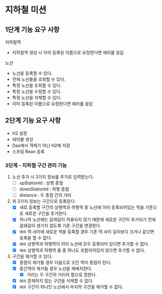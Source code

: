 # 지하철 미션

## 1단계 기능 요구 사항

지하철역

- 지하철역 생성 시 이미 등록된 이름으로 요청한다면 에러를 응답

노선

- 노선을 등록할 수 있다.
- 전체 노선들을 조회할 수 있다.
- 특정 노선을 조회할 수 있다.
- 특정 노선을 수정할 수 있다.
- 특정 노선을 삭제할 수 있다.
- 이미 등록된 이름으로 요청한다면 에러를 응답

## 2단계 기능 요구 사항

- H2 설정
- 테이블 생성
- Dao에서 객체가 아닌 H2에 저장
- 스프링 Bean 등록

### 3단계 - 지하철 구간 관리 기능

1. 노선 추가 시 3가지 정보를 추가로 입력받는다.
    - [ ] upStationId : 상행 종점
    - [ ] downStationId : 하행 종점
    - [ ] distance : 두 종점 간의 거리

2. 위 3가지 정보는 구간으로 등록된다.
    - [x] 새로 등록할 구간의 상행역과 하행역 중 노선에 이미 등록되어있는 역을 기준으로 새로운 구간을 추가한다.
    - [x] 하나의 노선에는 갈래길이 허용되지 않기 때문에 새로운 구간이 추가되기 전에 갈래길이 생기지 않도록 기존 구간을 변경한다.
    - [x] `예외` 역 사이에 새로운 역을 등록할 경우 기존 역 사이 길이보다 크거나 같으면 등록을 할 수 없다.
    - [x] `예외` 상행역과 하행역이 이미 노선에 모두 등록되어 있다면 추가할 수 없다.
    - [x] `예외` 상행역과 하행역 둘 중 하나도 포함되어있지 않으면 추가할 수 없다.

3. 구간을 제거할 수 있다.
    - [x] 종점이 제거될 경우 다음으로 오던 역이 종점이 된다.
    - [x] 중간역이 제거될 경우 노선을 재배치한다.
        - [x] 거리는 두 구간의 거리의 합으로 정한다.
    - [x] `예외` 존재하지 않는 구간을 삭제할 수 없다.
    - [x] `예외` 구간이 하나인 노선에서 마지막 구간을 제거할 수 없다.
